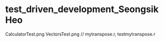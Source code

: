 # test_driven_development_SeongsikHeo
CalculatorTest.png VectorsTest.png // mytranspose.r, testmytranspose.r
